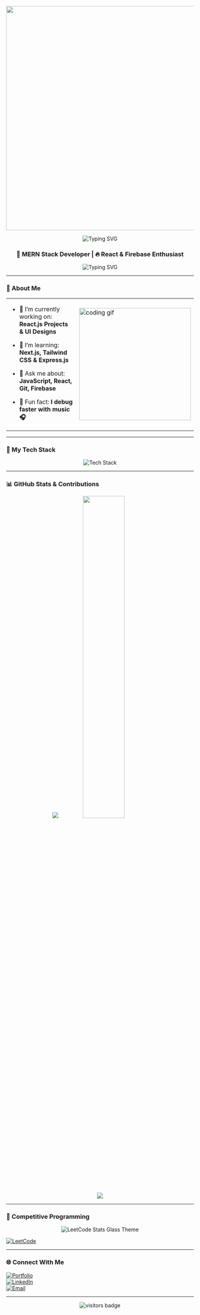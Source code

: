 <!-- GitHub Profile README for @mdbasimali -->
<!-- 🌟 Custom Banner -->
<p align="center">
 <img src="https://github.com/Anmol-Baranwal/Cool-GIFs-For-GitHub/assets/74038190/80728820-e06b-4f96-9c9e-9df46f0cc0a5" width="600">
</p>
<!-- 🖋 Typing Animation -->
<p align="center">
  <img src="https://readme-typing-svg.herokuapp.com?font=JetBrains+Mono&weight=700&size=24&pause=1000&center=true&vCenter=true&width=600&lines=Hi+I'm+Basim+Ali;MERN+Stack+Developer;React+|+Tailwind+Lover;Open+Source+Contributor;Let’s+Code+Awesome!" alt="Typing SVG" />
</p>

<h3 align="center">🚀 MERN Stack Developer | 🔥 React & Firebase Enthusiast</h3>

<p align="center">
  <img src="https://readme-typing-svg.demolab.com?font=Fira+Code&pause=1000&center=true&vCenter=true&width=435&lines=Love+to+Build+Web+Apps;Open+Source+Contributor;Coding+%3D+Freedom" alt="Typing SVG" />
</p>

---

### 🧠 About Me

<table>
  <tr>
    <td>

- 🔭 I’m currently working on: **React.js Projects & UI Designs**  
- 🌱 I’m learning: **Next.js, Tailwind CSS & Express.js**  
- 💬 Ask me about: **JavaScript, React, Git, Firebase**  
- 🧩 Fun fact: **I debug faster with music 🎧**

    </td>
    <td>
      <img src="https://media.giphy.com/media/qgQUggAC3Pfv687qPC/giphy.gif" width="300" alt="coding gif" />
    </td>
  </tr>
</table>

---

### 🚀 My Tech Stack

<p align="center">
  <img src="https://skillicons.dev/icons?i=html,css,js,react,nextjs,nodejs,express,mongodb,firebase,tailwind,git,github,vscode,figma&perline=15&theme=dark" alt="Tech Stack" />
</p>

---

### 📊 GitHub Stats & Contributions

<div align="center" flex="col">
  <img src="https://github-readme-stats.vercel.app/api?username=mdbasimali&show_icons=true&theme=radical&cache_seconds=60" />
  <img src="https://github-readme-stats.vercel.app/api/top-langs/?username=mdbasimali&layout=compact&theme=radical" width="47%" />
</div>

<br/>

<p align="center">
  <img src="https://github-readme-activity-graph.vercel.app/graph?username=mdbasimali&theme=dracula&area=true" />
</p>

---

### 🧠 Competitive Programming
<!-- 🧠 LeetCode Stats (Glass Transparent Theme) -->
<p align="center">
  <img src="https://leetcard.jacoblin.cool/mdbasimali?ext=contest&animation=true&theme=glass&font=JetBrains%20Mono" alt="LeetCode Stats Glass Theme" />
</p>




[![LeetCode](https://img.shields.io/badge/-LeetCode-FFA116?style=flat-square&logo=leetcode&logoColor=white)](https://leetcode.com/your_leetcode_username)

---

### 🌐 Connect With Me

[![Portfolio](https://img.shields.io/badge/-Portfolio-000?style=flat-square)](https://yourwebsite.com)  
[![LinkedIn](https://img.shields.io/badge/-LinkedIn-0077B5?style=flat-square&logo=linkedin&logoColor=white)](https://linkedin.com/in/yourlinkedin)  
[![Email](https://img.shields.io/badge/-Email-D14836?style=flat-square&logo=gmail&logoColor=white)](mailto:youremail@example.com)

---

<p align="center">
  <img src="https://visitor-badge.glitch.me/badge?page_id=mdbasimali" alt="visitors badge" />
</p>

